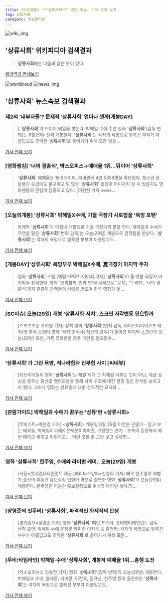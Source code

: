 ```yaml
---
title: (이슈클립) '**상류사회**' 관련 이슈, 기사 모아 보기
tag: 상류사회
category: 이슈클리핑
---
```

![wiki_img](https://user-images.githubusercontent.com/42597476/44503234-41136a80-a6d0-11e8-9071-6fc6418eafe4.png)
## **'**상류사회**'** 위키피디아 검색결과
>**상류사회**에는 다음과 같은 뜻이 있다.

<a href="https://ko.wikipedia.org/wiki/상류사회" target="_blank">위키백과 전체보기</a>

![wordcloud](https://s3.ap-northeast-2.amazonaws.com/lyrics101-wordcloud/2018-08-29-1535506277.png)
![news_img](https://user-images.githubusercontent.com/42597476/44507050-1206f400-a6e4-11e8-8d98-7ffbfebb353f.png)
## **'**상류사회**'** 뉴스속보 검색결과
### 제2의 ‘내부자들’? 문제작 ‘**상류사회**’ 얼마나 셀까[개봉DAY]

>[ '**상류사회**'가 드디어 베일을 벗는다. 박해일 수애 주연 영화 '**상류사회**'(감독 변혁)는 8월29일 전격 개봉한다. '**상류사회**'는 각자의 욕망으로 얼룩진 부부가 아름답고도 추악한 ‘**상류사회**’로 들어가기 위해 모든 것을...

<a href="http://www.newsen.com/news_view.php?uid=201808281531111910" target="_blank">기사 전체 보기</a>

### [영화랭킹] '너의 결혼식', 박스오피스→예매율 1위…뒤이어 '**상류사회**'

>'**상류사회**' 예매율은 18.5%이며, 예비관객 4만 5358명을 확보했다. 청소년 관람불가 등급에도 불구하고 말 많은 '**상류사회**' 흥행이 어디까지 갈 수 있을지도 영화팬들의 관심이 집중되고 있다. [이원선 기자 news...

<a href="http://chicnews.mk.co.kr/article.php?aid=1535502298208644011" target="_blank">기사 전체 보기</a>

### [오늘의개봉] '**상류사회**' 박해일X수애, 가을 극장가 사로잡을 '욕망 포텐'

>화제작 '**상류사회**'가 마침내 개봉으로 가을 극장가의 문을 연다.   박해일과 수애가 주연을 맡은 '**상류사회**'(변혁 감독)는 오늘(29일) 개봉으로 관객들을 만난다.   '**상류사회**'는 각자의 욕망으로 얼룩진 부부가 아름답고도...

<a href="http://www.osen.co.kr/article/G1110977142" target="_blank">기사 전체 보기</a>

### [개봉DAY]'**상류사회**' 욕망부부 박해일X수애, 夏극장가 마지막 주자

>영화 '**상류사회**' 스틸 [헤럴드POP=이미지 기자] '**상류사회**'가 올 여름 극장가 마지막을 장식한다. 영화 '신과함께-인과 연'을 시작으로 '공작', '목격자', '너의 결혼식'까지 줄줄이 관객들의 사랑을 받으며 한국 영화가 올...

<a href="http://biz.heraldcorp.com/view.php?ud=201808290902104963934_1" target="_blank">기사 전체 보기</a>

### [SC이슈] 오늘(29일) 개봉 '**상류사회**·서치', 스크린 지각변동 일으킬까

>[스포츠조선 조지영 기자] 정치 영화 '**상류사회**'(변혁 감독, 하이브미디어코프 제작)와 추적 스릴러 영화 '서치'(아나쉬 차간티 감독)가 올여름 마지막 스크린인 오늘(29일) 등판, 기존 영화판을 흔들 파란을 일으킬수...

<a href="http://sports.chosun.com/news/ntype.htm?id=201808300100268810020487&servicedate=20180829" target="_blank">기사 전체 보기</a>

### '**상류사회**'가 그린 욕망, 적나라함과 진부함 사이 [씨네뷰]

>[티브이데일리 영화 '**상류사회**'는 재벌 세계 그 자체를 다루는 것이 아닌, 계급 상승을 꿈꾸는 중산층 엘리트들을 통해 사회 구조에 대한 한층 깊은 분석을 보이고자 했다. 그러나 영화는 상류층에 대한 상투적인 묘사와...

<a href="http://tvdaily.asiae.co.kr/read.php3?aid=15355036731389216008" target="_blank">기사 전체 보기</a>

### [관람가이드] 박해일과 수애가 꿈꾸는 '상류'란 <**상류사회**>

>[무비스트=박은영 기자] <**상류사회**> 개봉일 8월 29일 이런분 관람가 - 믿고 보는 배우들, 박해일X 수애X 윤제문X 라미란, 구멍없는 연기 - 조폭이 등장해서 매번 때리고 죽이고 피튀기고.... 이런 것들 좀 그만 보고 싶다면...

<a href="http://www.movist.com/movist3d/read.asp?type=13&id=27631" target="_blank">기사 전체 보기</a>

### 영화 '**상류사회**' 한주영, 수애와 라이벌 케미.. 오늘(29일) 개봉

>/사진=롯데엔터테인먼트 제공 [베리타스알파=신승희 기자] 배우 한주영이 재벌가 출신의 미술관 홍보실장 민현아 역으로 출연한 영화 '**상류사회**'가 오늘(29일) 개봉한다. 한주영은 미술관 홍보실장으로 수애와 라이벌 케미(?)...

<a href="http://www.veritas-a.com/news/articleView.html?idxno=125967" target="_blank">기사 전체 보기</a>

### [장영준의 잇무비] '**상류사회**', 파격적인 화제작의 탄생

>[경기일보=장영준 기자] 영화 '**상류사회**' 메인 포스터. 롯데엔터테인먼트 감독: 변혁 출연: 박해일 수애 윤제문 라미란 이진욱 등 줄거리: 각자의 욕망으로 얼룩진 부부가 아름답고도 추악한 '**상류사회**'로 들어가기 위해 모든...

<a href="http://www.kyeonggi.com/?mod=news&act=articleView&idxno=1513763" target="_blank">기사 전체 보기</a>

### [무비:타임라인] 박해일·수애 '**상류사회**', 개봉작 예매율 1위…흥행 도전

>[엑스포츠뉴스 김유진 기자] 영화 '**상류사회**'(감독 변혁)가 오늘(29일) 개봉한다. 박해일과 수애, 윤제문, 라미란, 이진욱, 김규선, 한주영 등이 출연하는 '**상류사회**'는 각자의 욕망으로 얼룩진 부부가 아름답고도...

<a href="http://www.xportsnews.com/?ac=article_view&entry_id=1012975" target="_blank">기사 전체 보기</a>


